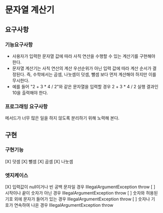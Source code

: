 # 문자열 계산기
## 요구사항
### 기능요구사항
- 사용자가 입력한 문자열 값에 따라 사칙 연산을 수행할 수 있는 계산기를 구현해야 한다.
- 문자열 계산기는 사칙 연산의 계산 우선순위가 아닌 입력 값에 따라 계산 순서가 결정된다. 즉, 수학에서는 곱셈, 나눗셈이 덧셈, 뺄셈 보다 먼저 계산해야 하지만 이를 무시한다.
- 예를 들어 "2 + 3 * 4 / 2"와 같은 문자열을 입력할 경우 2 + 3 * 4 / 2 실행 결과인 10을 출력해야 한다.
### 프로그래밍 요구사항
메서드가 너무 많은 일을 하지 않도록 분리하기 위해 노력해 본다.

## 구현
### 구현기능
[X] 덧셈
[X] 뺄셈
[X] 곱셈
[X] 나눗셈
### 엣지케이스
[X] 입력값이 null이거나 빈 공백 문자일 경우 IllegalArgumentException throw
[ ] 시작이나 끝이 숫자가 아닌 경우 IllegalArgumentException throw
[ ] 숫자와 허용된 기호 외에 문자가 들어가 있는 경우 IllegalArgumentException throw
[ ] 숫자나 기호가 연속하여 나온 경우 IllegalArgumentException throw
